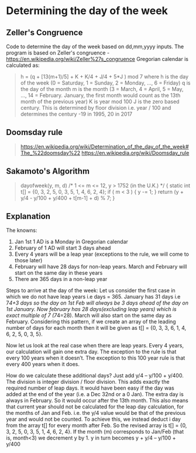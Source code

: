 Determining the day of the week
====================================
Zeller's Congruence
---------------------
Code to determine the day of the week based on dd,mm,yyyy inputs. 
The program is based on Zeller's congruence - https://en.wikipedia.org/wiki/Zeller%27s_congruence
Gregorian calendar is calculated as:

> h = (q + [13(m+1)/5] + K + K/4 + J/4 + 5*J ) mod 7
> where
> h is the day of the week (0 = Saturday, 1 = Sunday, 2 = Monday, ..., 6 = Friday)
> q is the day of the month
> m is the month (3 = March, 4 = April, 5 = May, ..., 14 = February. January, the first month would count as the 13th month of the previous year)
> K is year mod 100
> J is the zero based century. This is determined by floor division i.e. year / 100 and determines the century -19 in 1995, 20 in 2017

Doomsday rule
------------------
> https://en.wikipedia.org/wiki/Determination_of_the_day_of_the_week#The_%22doomsday%22
> https://en.wikipedia.org/wiki/Doomsday_rule

Sakamoto's Algorithm
------------------------
> dayofweek(y, m, d)	/* 1 <= m <= 12,  y > 1752 (in the U.K.) */
> {
>    static int t[] = {0, 3, 2, 5, 0, 3, 5, 1, 4, 6, 2, 4};
>    if ( m < 3 )
>    {
>        y -= 1;
>    }
>    return (y + y/4 - y/100 + y/400 + t[m-1] + d) % 7;
> }

Explanation
---------------
The knowns:
1. Jan 1st 1 AD is a Monday in Gregorian calendar
2. February of 1 AD will start 3 days ahead
3. Every 4 years will be a leap year (exceptions to the rule, we will come to those later)
4. February will have 28 days for non-leap years. March and February will start on the same day in these years
5. There are 365 days in a non-leap year

Steps to arrive at the day of the week:
Let us consider the first case in which we do not have leap years i.e days = 365. 
January has 31 days i.e 7*4+3 days so the day on 1st Feb will always be 3 days ahead of the day on 1st January. 
Now february has 28 days(excluding leap years) which is exact multiple of 7 (7*4=28). March will also start on the same day as February. 
Considering this pattern, if we create an array of the leading number of days for each month then it will be given as t[] = {0, 3, 3, 6, 1, 4, 6, 2, 5, 0, 3, 5}. 

Now let us look at the real case when there are leap years. Every 4 years, our calculation will gain one extra day. 
The exception to the rule is that every 100 years when it doesn’t. The exception to this 100 year rule is that every 400 years when it does. 

How do we calculate these additional days? Just add y/4 – y/100 + y/400. The division is integer division / floor division. 
This adds exactly the required number of leap days.
It would have been easy if the day was added at the end of the year (i.e. a Dec 32nd or a 0 Jan). The extra day is always in February. So it would occur after the 13th month.
This also means that current year should not be calculated for the leap day calculation, for the months of Jan and Feb. i.e. the y/4 value would be that of the previous year and would not be counted. 
To achieve this, we instead deduct i day from the array t[] for every month after Feb.
So the revised array is t[] = {0, 3, 2, 5, 0, 3, 5, 1, 4, 6, 2, 4}.
If the month (m) corresponds to Jan/Feb (that is, month<3) we decrement y by 1. 
y in turn becomes y + y/4 – y/100 + y/400
